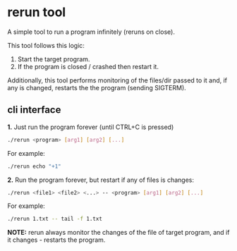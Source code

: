 # rerun tool

A simple tool to run a program infinitely (reruns on close).

This tool follows this logic:

1. Start the target program.
2. If the program is closed / crashed then restart it.

Additionally, this tool performs monitoring of the files/dir passed to it and, if any is changed, restarts the the program (sending SIGTERM).

## cli interface


**1.** Just run the program forever (until CTRL+C is pressed)

```sh
./rerun <program> [arg1] [arg2] [...]
```

For example:
```sh
./rerun echo "+1"
```

**2.** Run the program forever, but restart if any of files is changes:

```sh
./rerun <file1> <file2> <...> -- <program> [arg1] [arg2] [...]
```

For example:
```sh
./rerun 1.txt -- tail -f 1.txt
```

**NOTE:** rerun always monitor the changes of the file of target program, and if it changes - restarts the program.